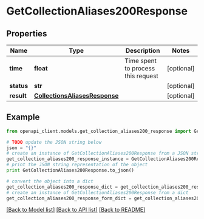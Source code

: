 # GetCollectionAliases200Response


## Properties
Name | Type | Description | Notes
------------ | ------------- | ------------- | -------------
**time** | **float** | Time spent to process this request | [optional] 
**status** | **str** |  | [optional] 
**result** | [**CollectionsAliasesResponse**](CollectionsAliasesResponse.md) |  | [optional] 

## Example

```python
from openapi_client.models.get_collection_aliases200_response import GetCollectionAliases200Response

# TODO update the JSON string below
json = "{}"
# create an instance of GetCollectionAliases200Response from a JSON string
get_collection_aliases200_response_instance = GetCollectionAliases200Response.from_json(json)
# print the JSON string representation of the object
print GetCollectionAliases200Response.to_json()

# convert the object into a dict
get_collection_aliases200_response_dict = get_collection_aliases200_response_instance.to_dict()
# create an instance of GetCollectionAliases200Response from a dict
get_collection_aliases200_response_form_dict = get_collection_aliases200_response.from_dict(get_collection_aliases200_response_dict)
```
[[Back to Model list]](../README.md#documentation-for-models) [[Back to API list]](../README.md#documentation-for-api-endpoints) [[Back to README]](../README.md)


